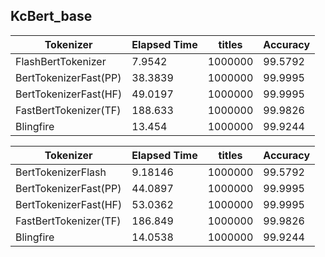 ## KcBert_base

| Tokenizer             |   Elapsed Time |   titles |   Accuracy |
|-----------------------|----------------|----------|------------|
| FlashBertTokenizer    |         7.9542 |  1000000 |    99.5792 |
| BertTokenizerFast(PP) |        38.3839 |  1000000 |    99.9995 |
| BertTokenizerFast(HF) |        49.0197 |  1000000 |    99.9995 |
| FastBertTokenizer(TF) |       188.633  |  1000000 |    99.9826 |
| Blingfire             |        13.454  |  1000000 |    99.9244 |



| Tokenizer             |   Elapsed Time |   titles |   Accuracy |
|-----------------------|----------------|----------|------------|
| BertTokenizerFlash    |        9.18146 |  1000000 |    99.5792 |
| BertTokenizerFast(PP) |       44.0897  |  1000000 |    99.9995 |
| BertTokenizerFast(HF) |       53.0362  |  1000000 |    99.9995 |
| FastBertTokenizer(TF) |      186.849   |  1000000 |    99.9826 |
| Blingfire             |       14.0538  |  1000000 |    99.9244 |